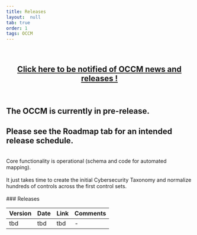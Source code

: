 ```yaml
---
title: Releases
layout:  null
tab: true
order: 1
tags: OCCM
---
```


<br>
<p><h2 style="text-align:center" target="_blank"><a href="https://eepurl.com/g3kJBP">Click here to be notified of OCCM news and releases !</a></h2><br></p>

## The OCCM is currently in pre-release.
## Please see the Roadmap tab for an intended release schedule.
<br>
Core functionality is operational (schema and code for automated mapping).<br>
<br>
It just takes time to create the initial Cybersecurity Taxonomy and normalize hundreds of controls across the first control sets.<br>
<br>
### Releases

Version | Date | Link | Comments
------- | ---- | ---- | --------
tbd | tbd | tbd | -
